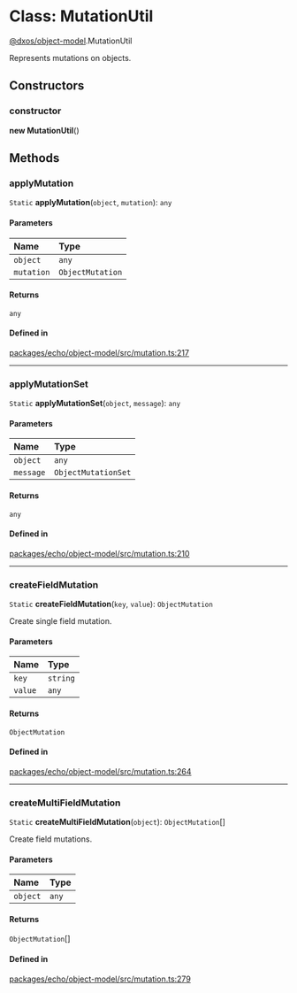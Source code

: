 # Class: MutationUtil

[@dxos/object-model](../modules/dxos_object_model.md).MutationUtil

Represents mutations on objects.

## Constructors

### constructor

**new MutationUtil**()

## Methods

### applyMutation

`Static` **applyMutation**(`object`, `mutation`): `any`

#### Parameters

| Name | Type |
| :------ | :------ |
| `object` | `any` |
| `mutation` | `ObjectMutation` |

#### Returns

`any`

#### Defined in

[packages/echo/object-model/src/mutation.ts:217](https://github.com/dxos/dxos/blob/db8188dae/packages/echo/object-model/src/mutation.ts#L217)

___

### applyMutationSet

`Static` **applyMutationSet**(`object`, `message`): `any`

#### Parameters

| Name | Type |
| :------ | :------ |
| `object` | `any` |
| `message` | `ObjectMutationSet` |

#### Returns

`any`

#### Defined in

[packages/echo/object-model/src/mutation.ts:210](https://github.com/dxos/dxos/blob/db8188dae/packages/echo/object-model/src/mutation.ts#L210)

___

### createFieldMutation

`Static` **createFieldMutation**(`key`, `value`): `ObjectMutation`

Create single field mutation.

#### Parameters

| Name | Type |
| :------ | :------ |
| `key` | `string` |
| `value` | `any` |

#### Returns

`ObjectMutation`

#### Defined in

[packages/echo/object-model/src/mutation.ts:264](https://github.com/dxos/dxos/blob/db8188dae/packages/echo/object-model/src/mutation.ts#L264)

___

### createMultiFieldMutation

`Static` **createMultiFieldMutation**(`object`): `ObjectMutation`[]

Create field mutations.

#### Parameters

| Name | Type |
| :------ | :------ |
| `object` | `any` |

#### Returns

`ObjectMutation`[]

#### Defined in

[packages/echo/object-model/src/mutation.ts:279](https://github.com/dxos/dxos/blob/db8188dae/packages/echo/object-model/src/mutation.ts#L279)
